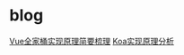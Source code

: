 # blog

[Vue全家桶实现原理简要梳理](https://github.com/tsy77/blog/issues/1)
[Koa实现原理分析](https://github.com/tsy77/blog/issues/2)